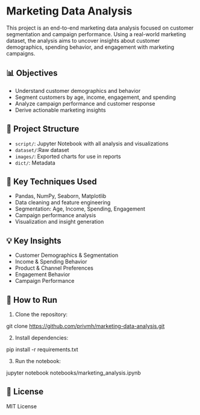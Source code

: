# Marketing Data Analysis
This project is an end-to-end marketing data analysis focused on customer segmentation and campaign performance. Using a real-world marketing dataset, the analysis aims to uncover insights about customer demographics, spending behavior, and engagement with marketing campaigns.

## 📊 Objectives
- Understand customer demographics and behavior
- Segment customers by age, income, engagement, and spending
- Analyze campaign performance and customer response
- Derive actionable marketing insights

## 📁 Project Structure
- `script/`: Jupyter Notebook with all analysis and visualizations
- `dataset/`:Raw dataset
- `images/`: Exported charts for use in reports
- `dict/`: Metadata

## 🔧 Key Techniques Used
- Pandas, NumPy, Seaborn, Matplotlib
- Data cleaning and feature engineering
- Segmentation: Age, Income, Spending, Engagement
- Campaign performance analysis
- Visualization and insight generation

## 💡 Key Insights
- Customer Demographics & Segmentation
- Income & Spending Behavior
- Product & Channel Preferences
- Engagement Behavior
- Campaign Performance

## 🚀 How to Run
1. Clone the repository:

git clone https://github.com/privmh/marketing-data-analysis.git

2. Install dependencies:

pip install -r requirements.txt

3. Run the notebook:

jupyter notebook notebooks/marketing_analysis.ipynb

## 📜 License
MIT License

